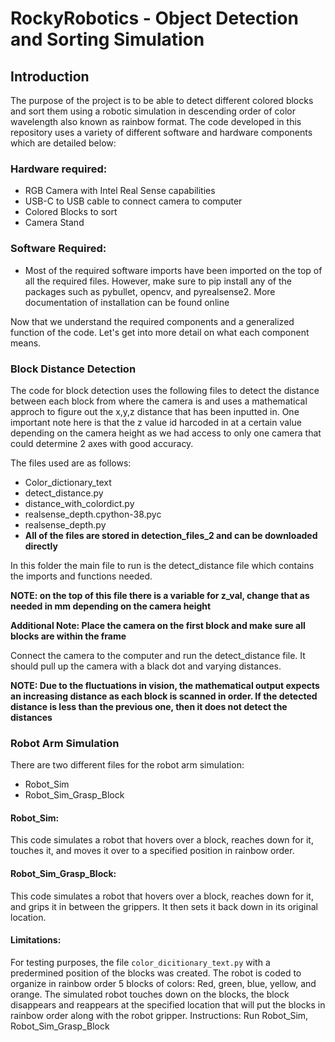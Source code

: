 # **RockyRobotics - Object Detection and Sorting Simulation**


## Introduction 
The purpose of the project is to be able to detect different colored blocks and sort them using a robotic simulation in descending order of color wavelength also known as rainbow format. The code developed in this repository uses a variety of different software and hardware components which are detailed below:

### Hardware required:
* RGB Camera with Intel Real Sense capabilities
* USB-C to USB cable to connect camera to computer
* Colored Blocks to sort 
* Camera Stand  

### Software Required:
* Most of the required software imports have been imported on the top of all the required files. However, make sure to pip install any of the packages such as pybullet, opencv, and pyrealsense2. More documentation of installation can be found online

Now that we understand the required components and a generalized function of the code. Let's get into more detail on what each component means.

### **Block Distance Detection** 
The code for block detection uses the following files to detect the distance between each block from where the camera is and uses a mathematical approch to figure out the x,y,z distance that has been inputted in. One important note here is that the z value id harcoded in at a certain value depending on the camera height as we had access to only one camera that could determine 2 axes with good accuracy.

The files used are as follows:

* Color_dictionary_text
* detect_distance.py
* distance_with_colordict.py
* realsense_depth.cpython-38.pyc
* realsense_depth.py
* **All of the files are stored in detection_files_2 and can be downloaded directly**

In this folder the main file to run is the detect_distance file which contains the imports and functions needed. 

**NOTE: on the top of this file there is a variable for z_val, change that as needed in mm depending on the camera height**

**Additional Note: Place the camera on the first block and make sure all blocks are within the frame**

Connect the camera to the computer and run the detect_distance file. It should pull up the camera with a black dot and varying distances. 

**NOTE: Due to the fluctuations in vision, the mathematical output expects an increasing distance as each block is scanned in order. If the detected distance is less than the previous one, then it does not detect the distances**



### **Robot Arm Simulation** 
There are two different files for the robot arm simulation:

* Robot_Sim
* Robot_Sim_Grasp_Block

#### Robot_Sim:
This code simulates a robot that hovers over a block, reaches down for it, touches it, and moves it over to a specified position in rainbow order.

#### Robot_Sim_Grasp_Block:
This code simulates a robot that hovers over a block, reaches down for it, and grips it in between the grippers. It then sets it back down in its original location.

#### Limitations:
For testing purposes, the file `color_dicitionary_text.py` with a predermined position of the blocks was created. The robot is coded to organize in rainbow order 5 blocks of colors: Red, green, blue, yellow, and orange.
The simulated robot touches down on the blocks, the block disappears and reappears at the specified location that will put the blocks in rainbow order along with the robot gripper.
Instructions:
Run Robot_Sim, Robot_Sim_Grasp_Block



